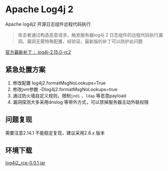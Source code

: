 # Apache Log4j 2 
Apache log4j2 开源日志组件远程代码执行

> 攻击者通过构造恶意请求，触发服务器log4j 2 日志组件的远程代码执行漏洞。漏洞无需特殊配置，经验证，最新版的补丁可以防护此问题

[官方最新补丁： log4j-2.15.0-rc2](https://github.com/apache/logging-log4j2/releases/tag/log4j-2.15.0-rc2)

## 紧急处置方案
1. 修改配置  log4j2.formatMsgNoLookups=True
2. 修改jvm参数 -Dlog4j2.formatMsgNoLookups=true
3. 通过防火墙自定义规则，限制`jndi` 、`ldap` 等恶意payload
4. 漏洞探测大多采用dnslog 等带外方式，可以禁掉服务器主动外联权限

## 问题复现
需要注意2.14.1 不能稳定复现，建议采用2.8.x 版本

## 环境下载
[log4j2_rce-0.0.1.jar](https://github.com/dbgee/log4j2_rce/releases/tag/0.0.1) 